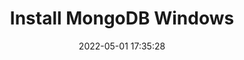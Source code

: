 ---
title: Install MongoDB Windows
authors: [ajay-dhangar]
tags: [database, mongodb, mongosh, windows]
date: 2022-05-01 17:35:28
description: Installation MongoDB and mongosh
draft: false
---